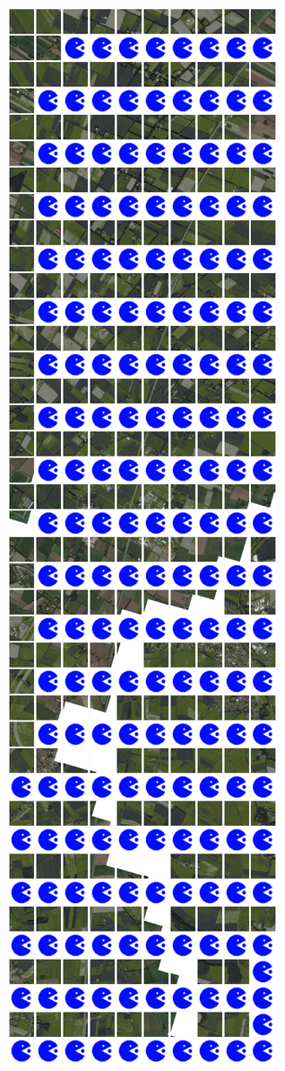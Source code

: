 <html>
<div>
<img src="https://github.com/HakkaTjakka/NL_TILE_MAP/blob/main/18/656/-1060/r.6560.-10600.png" height="44" width="44">
<img src="https://github.com/HakkaTjakka/NL_TILE_MAP/blob/main/18/656/-1060/r.6561.-10600.png" height="44" width="44">
<img src="https://github.com/HakkaTjakka/NL_TILE_MAP/blob/main/18/656/-1060/r.6562.-10600.png" height="44" width="44">
<img src="https://github.com/HakkaTjakka/NL_TILE_MAP/blob/main/18/656/-1060/r.6563.-10600.png" height="44" width="44">
<img src="https://github.com/HakkaTjakka/NL_TILE_MAP/blob/main/18/656/-1060/r.6564.-10600.png" height="44" width="44">
<img src="https://github.com/HakkaTjakka/NL_TILE_MAP/blob/main/18/656/-1060/r.6565.-10600.png" height="44" width="44">
<img src="https://github.com/HakkaTjakka/NL_TILE_MAP/blob/main/18/656/-1060/r.6566.-10600.png" height="44" width="44">
<img src="https://github.com/HakkaTjakka/NL_TILE_MAP/blob/main/18/656/-1060/r.6567.-10600.png" height="44" width="44">
<img src="https://github.com/HakkaTjakka/NL_TILE_MAP/blob/main/18/656/-1060/r.6568.-10600.png" height="44" width="44">
<img src="https://github.com/HakkaTjakka/NL_TILE_MAP/blob/main/18/656/-1060/r.6569.-10600.png" height="44" width="44">
<img src="https://github.com/HakkaTjakka/NL_TILE_MAP/blob/main/18/657/-1060/r.6570.-10600.png" height="44" width="44">
<img src="https://github.com/HakkaTjakka/NL_TILE_MAP/blob/main/18/657/-1060/r.6571.-10600.png" height="44" width="44">
<img src="https://github.com/HakkaTjakka/NL_TILE_MAP/blob/main/source.png" height="44" width="44">
<img src="https://github.com/HakkaTjakka/NL_TILE_MAP/blob/main/source.png" height="44" width="44">
<img src="https://github.com/HakkaTjakka/NL_TILE_MAP/blob/main/source.png" height="44" width="44">
<img src="https://github.com/HakkaTjakka/NL_TILE_MAP/blob/main/source.png" height="44" width="44">
<img src="https://github.com/HakkaTjakka/NL_TILE_MAP/blob/main/source.png" height="44" width="44">
<img src="https://github.com/HakkaTjakka/NL_TILE_MAP/blob/main/source.png" height="44" width="44">
<img src="https://github.com/HakkaTjakka/NL_TILE_MAP/blob/main/source.png" height="44" width="44">
<img src="https://github.com/HakkaTjakka/NL_TILE_MAP/blob/main/source.png" height="44" width="44">
<br>
<img src="https://github.com/HakkaTjakka/NL_TILE_MAP/blob/main/18/656/-1060/r.6560.-10599.png" height="44" width="44">
<img src="https://github.com/HakkaTjakka/NL_TILE_MAP/blob/main/18/656/-1060/r.6561.-10599.png" height="44" width="44">
<img src="https://github.com/HakkaTjakka/NL_TILE_MAP/blob/main/18/656/-1060/r.6562.-10599.png" height="44" width="44">
<img src="https://github.com/HakkaTjakka/NL_TILE_MAP/blob/main/18/656/-1060/r.6563.-10599.png" height="44" width="44">
<img src="https://github.com/HakkaTjakka/NL_TILE_MAP/blob/main/18/656/-1060/r.6564.-10599.png" height="44" width="44">
<img src="https://github.com/HakkaTjakka/NL_TILE_MAP/blob/main/18/656/-1060/r.6565.-10599.png" height="44" width="44">
<img src="https://github.com/HakkaTjakka/NL_TILE_MAP/blob/main/18/656/-1060/r.6566.-10599.png" height="44" width="44">
<img src="https://github.com/HakkaTjakka/NL_TILE_MAP/blob/main/18/656/-1060/r.6567.-10599.png" height="44" width="44">
<img src="https://github.com/HakkaTjakka/NL_TILE_MAP/blob/main/18/656/-1060/r.6568.-10599.png" height="44" width="44">
<img src="https://github.com/HakkaTjakka/NL_TILE_MAP/blob/main/18/656/-1060/r.6569.-10599.png" height="44" width="44">
<img src="https://github.com/HakkaTjakka/NL_TILE_MAP/blob/main/18/657/-1060/r.6570.-10599.png" height="44" width="44">
<img src="https://github.com/HakkaTjakka/NL_TILE_MAP/blob/main/source.png" height="44" width="44">
<img src="https://github.com/HakkaTjakka/NL_TILE_MAP/blob/main/source.png" height="44" width="44">
<img src="https://github.com/HakkaTjakka/NL_TILE_MAP/blob/main/source.png" height="44" width="44">
<img src="https://github.com/HakkaTjakka/NL_TILE_MAP/blob/main/source.png" height="44" width="44">
<img src="https://github.com/HakkaTjakka/NL_TILE_MAP/blob/main/source.png" height="44" width="44">
<img src="https://github.com/HakkaTjakka/NL_TILE_MAP/blob/main/source.png" height="44" width="44">
<img src="https://github.com/HakkaTjakka/NL_TILE_MAP/blob/main/source.png" height="44" width="44">
<img src="https://github.com/HakkaTjakka/NL_TILE_MAP/blob/main/source.png" height="44" width="44">
<img src="https://github.com/HakkaTjakka/NL_TILE_MAP/blob/main/source.png" height="44" width="44">
<br>
<img src="https://github.com/HakkaTjakka/NL_TILE_MAP/blob/main/18/656/-1060/r.6560.-10598.png" height="44" width="44">
<img src="https://github.com/HakkaTjakka/NL_TILE_MAP/blob/main/18/656/-1060/r.6561.-10598.png" height="44" width="44">
<img src="https://github.com/HakkaTjakka/NL_TILE_MAP/blob/main/18/656/-1060/r.6562.-10598.png" height="44" width="44">
<img src="https://github.com/HakkaTjakka/NL_TILE_MAP/blob/main/18/656/-1060/r.6563.-10598.png" height="44" width="44">
<img src="https://github.com/HakkaTjakka/NL_TILE_MAP/blob/main/18/656/-1060/r.6564.-10598.png" height="44" width="44">
<img src="https://github.com/HakkaTjakka/NL_TILE_MAP/blob/main/18/656/-1060/r.6565.-10598.png" height="44" width="44">
<img src="https://github.com/HakkaTjakka/NL_TILE_MAP/blob/main/18/656/-1060/r.6566.-10598.png" height="44" width="44">
<img src="https://github.com/HakkaTjakka/NL_TILE_MAP/blob/main/18/656/-1060/r.6567.-10598.png" height="44" width="44">
<img src="https://github.com/HakkaTjakka/NL_TILE_MAP/blob/main/18/656/-1060/r.6568.-10598.png" height="44" width="44">
<img src="https://github.com/HakkaTjakka/NL_TILE_MAP/blob/main/18/656/-1060/r.6569.-10598.png" height="44" width="44">
<img src="https://github.com/HakkaTjakka/NL_TILE_MAP/blob/main/18/657/-1060/r.6570.-10598.png" height="44" width="44">
<img src="https://github.com/HakkaTjakka/NL_TILE_MAP/blob/main/source.png" height="44" width="44">
<img src="https://github.com/HakkaTjakka/NL_TILE_MAP/blob/main/source.png" height="44" width="44">
<img src="https://github.com/HakkaTjakka/NL_TILE_MAP/blob/main/source.png" height="44" width="44">
<img src="https://github.com/HakkaTjakka/NL_TILE_MAP/blob/main/source.png" height="44" width="44">
<img src="https://github.com/HakkaTjakka/NL_TILE_MAP/blob/main/source.png" height="44" width="44">
<img src="https://github.com/HakkaTjakka/NL_TILE_MAP/blob/main/source.png" height="44" width="44">
<img src="https://github.com/HakkaTjakka/NL_TILE_MAP/blob/main/source.png" height="44" width="44">
<img src="https://github.com/HakkaTjakka/NL_TILE_MAP/blob/main/source.png" height="44" width="44">
<img src="https://github.com/HakkaTjakka/NL_TILE_MAP/blob/main/source.png" height="44" width="44">
<br>
<img src="https://github.com/HakkaTjakka/NL_TILE_MAP/blob/main/18/656/-1060/r.6560.-10597.png" height="44" width="44">
<img src="https://github.com/HakkaTjakka/NL_TILE_MAP/blob/main/18/656/-1060/r.6561.-10597.png" height="44" width="44">
<img src="https://github.com/HakkaTjakka/NL_TILE_MAP/blob/main/18/656/-1060/r.6562.-10597.png" height="44" width="44">
<img src="https://github.com/HakkaTjakka/NL_TILE_MAP/blob/main/18/656/-1060/r.6563.-10597.png" height="44" width="44">
<img src="https://github.com/HakkaTjakka/NL_TILE_MAP/blob/main/18/656/-1060/r.6564.-10597.png" height="44" width="44">
<img src="https://github.com/HakkaTjakka/NL_TILE_MAP/blob/main/18/656/-1060/r.6565.-10597.png" height="44" width="44">
<img src="https://github.com/HakkaTjakka/NL_TILE_MAP/blob/main/18/656/-1060/r.6566.-10597.png" height="44" width="44">
<img src="https://github.com/HakkaTjakka/NL_TILE_MAP/blob/main/18/656/-1060/r.6567.-10597.png" height="44" width="44">
<img src="https://github.com/HakkaTjakka/NL_TILE_MAP/blob/main/18/656/-1060/r.6568.-10597.png" height="44" width="44">
<img src="https://github.com/HakkaTjakka/NL_TILE_MAP/blob/main/18/656/-1060/r.6569.-10597.png" height="44" width="44">
<img src="https://github.com/HakkaTjakka/NL_TILE_MAP/blob/main/18/657/-1060/r.6570.-10597.png" height="44" width="44">
<img src="https://github.com/HakkaTjakka/NL_TILE_MAP/blob/main/source.png" height="44" width="44">
<img src="https://github.com/HakkaTjakka/NL_TILE_MAP/blob/main/source.png" height="44" width="44">
<img src="https://github.com/HakkaTjakka/NL_TILE_MAP/blob/main/source.png" height="44" width="44">
<img src="https://github.com/HakkaTjakka/NL_TILE_MAP/blob/main/source.png" height="44" width="44">
<img src="https://github.com/HakkaTjakka/NL_TILE_MAP/blob/main/source.png" height="44" width="44">
<img src="https://github.com/HakkaTjakka/NL_TILE_MAP/blob/main/source.png" height="44" width="44">
<img src="https://github.com/HakkaTjakka/NL_TILE_MAP/blob/main/source.png" height="44" width="44">
<img src="https://github.com/HakkaTjakka/NL_TILE_MAP/blob/main/source.png" height="44" width="44">
<img src="https://github.com/HakkaTjakka/NL_TILE_MAP/blob/main/source.png" height="44" width="44">
<br>
<img src="https://github.com/HakkaTjakka/NL_TILE_MAP/blob/main/18/656/-1060/r.6560.-10596.png" height="44" width="44">
<img src="https://github.com/HakkaTjakka/NL_TILE_MAP/blob/main/18/656/-1060/r.6561.-10596.png" height="44" width="44">
<img src="https://github.com/HakkaTjakka/NL_TILE_MAP/blob/main/18/656/-1060/r.6562.-10596.png" height="44" width="44">
<img src="https://github.com/HakkaTjakka/NL_TILE_MAP/blob/main/18/656/-1060/r.6563.-10596.png" height="44" width="44">
<img src="https://github.com/HakkaTjakka/NL_TILE_MAP/blob/main/18/656/-1060/r.6564.-10596.png" height="44" width="44">
<img src="https://github.com/HakkaTjakka/NL_TILE_MAP/blob/main/18/656/-1060/r.6565.-10596.png" height="44" width="44">
<img src="https://github.com/HakkaTjakka/NL_TILE_MAP/blob/main/18/656/-1060/r.6566.-10596.png" height="44" width="44">
<img src="https://github.com/HakkaTjakka/NL_TILE_MAP/blob/main/18/656/-1060/r.6567.-10596.png" height="44" width="44">
<img src="https://github.com/HakkaTjakka/NL_TILE_MAP/blob/main/18/656/-1060/r.6568.-10596.png" height="44" width="44">
<img src="https://github.com/HakkaTjakka/NL_TILE_MAP/blob/main/18/656/-1060/r.6569.-10596.png" height="44" width="44">
<img src="https://github.com/HakkaTjakka/NL_TILE_MAP/blob/main/18/657/-1060/r.6570.-10596.png" height="44" width="44">
<img src="https://github.com/HakkaTjakka/NL_TILE_MAP/blob/main/source.png" height="44" width="44">
<img src="https://github.com/HakkaTjakka/NL_TILE_MAP/blob/main/source.png" height="44" width="44">
<img src="https://github.com/HakkaTjakka/NL_TILE_MAP/blob/main/source.png" height="44" width="44">
<img src="https://github.com/HakkaTjakka/NL_TILE_MAP/blob/main/source.png" height="44" width="44">
<img src="https://github.com/HakkaTjakka/NL_TILE_MAP/blob/main/source.png" height="44" width="44">
<img src="https://github.com/HakkaTjakka/NL_TILE_MAP/blob/main/source.png" height="44" width="44">
<img src="https://github.com/HakkaTjakka/NL_TILE_MAP/blob/main/source.png" height="44" width="44">
<img src="https://github.com/HakkaTjakka/NL_TILE_MAP/blob/main/source.png" height="44" width="44">
<img src="https://github.com/HakkaTjakka/NL_TILE_MAP/blob/main/source.png" height="44" width="44">
<br>
<img src="https://github.com/HakkaTjakka/NL_TILE_MAP/blob/main/18/656/-1060/r.6560.-10595.png" height="44" width="44">
<img src="https://github.com/HakkaTjakka/NL_TILE_MAP/blob/main/18/656/-1060/r.6561.-10595.png" height="44" width="44">
<img src="https://github.com/HakkaTjakka/NL_TILE_MAP/blob/main/18/656/-1060/r.6562.-10595.png" height="44" width="44">
<img src="https://github.com/HakkaTjakka/NL_TILE_MAP/blob/main/18/656/-1060/r.6563.-10595.png" height="44" width="44">
<img src="https://github.com/HakkaTjakka/NL_TILE_MAP/blob/main/18/656/-1060/r.6564.-10595.png" height="44" width="44">
<img src="https://github.com/HakkaTjakka/NL_TILE_MAP/blob/main/18/656/-1060/r.6565.-10595.png" height="44" width="44">
<img src="https://github.com/HakkaTjakka/NL_TILE_MAP/blob/main/18/656/-1060/r.6566.-10595.png" height="44" width="44">
<img src="https://github.com/HakkaTjakka/NL_TILE_MAP/blob/main/18/656/-1060/r.6567.-10595.png" height="44" width="44">
<img src="https://github.com/HakkaTjakka/NL_TILE_MAP/blob/main/18/656/-1060/r.6568.-10595.png" height="44" width="44">
<img src="https://github.com/HakkaTjakka/NL_TILE_MAP/blob/main/18/656/-1060/r.6569.-10595.png" height="44" width="44">
<img src="https://github.com/HakkaTjakka/NL_TILE_MAP/blob/main/18/657/-1060/r.6570.-10595.png" height="44" width="44">
<img src="https://github.com/HakkaTjakka/NL_TILE_MAP/blob/main/source.png" height="44" width="44">
<img src="https://github.com/HakkaTjakka/NL_TILE_MAP/blob/main/source.png" height="44" width="44">
<img src="https://github.com/HakkaTjakka/NL_TILE_MAP/blob/main/source.png" height="44" width="44">
<img src="https://github.com/HakkaTjakka/NL_TILE_MAP/blob/main/source.png" height="44" width="44">
<img src="https://github.com/HakkaTjakka/NL_TILE_MAP/blob/main/source.png" height="44" width="44">
<img src="https://github.com/HakkaTjakka/NL_TILE_MAP/blob/main/source.png" height="44" width="44">
<img src="https://github.com/HakkaTjakka/NL_TILE_MAP/blob/main/source.png" height="44" width="44">
<img src="https://github.com/HakkaTjakka/NL_TILE_MAP/blob/main/source.png" height="44" width="44">
<img src="https://github.com/HakkaTjakka/NL_TILE_MAP/blob/main/source.png" height="44" width="44">
<br>
<img src="https://github.com/HakkaTjakka/NL_TILE_MAP/blob/main/18/656/-1060/r.6560.-10594.png" height="44" width="44">
<img src="https://github.com/HakkaTjakka/NL_TILE_MAP/blob/main/18/656/-1060/r.6561.-10594.png" height="44" width="44">
<img src="https://github.com/HakkaTjakka/NL_TILE_MAP/blob/main/18/656/-1060/r.6562.-10594.png" height="44" width="44">
<img src="https://github.com/HakkaTjakka/NL_TILE_MAP/blob/main/18/656/-1060/r.6563.-10594.png" height="44" width="44">
<img src="https://github.com/HakkaTjakka/NL_TILE_MAP/blob/main/18/656/-1060/r.6564.-10594.png" height="44" width="44">
<img src="https://github.com/HakkaTjakka/NL_TILE_MAP/blob/main/18/656/-1060/r.6565.-10594.png" height="44" width="44">
<img src="https://github.com/HakkaTjakka/NL_TILE_MAP/blob/main/18/656/-1060/r.6566.-10594.png" height="44" width="44">
<img src="https://github.com/HakkaTjakka/NL_TILE_MAP/blob/main/18/656/-1060/r.6567.-10594.png" height="44" width="44">
<img src="https://github.com/HakkaTjakka/NL_TILE_MAP/blob/main/18/656/-1060/r.6568.-10594.png" height="44" width="44">
<img src="https://github.com/HakkaTjakka/NL_TILE_MAP/blob/main/18/656/-1060/r.6569.-10594.png" height="44" width="44">
<img src="https://github.com/HakkaTjakka/NL_TILE_MAP/blob/main/18/657/-1060/r.6570.-10594.png" height="44" width="44">
<img src="https://github.com/HakkaTjakka/NL_TILE_MAP/blob/main/source.png" height="44" width="44">
<img src="https://github.com/HakkaTjakka/NL_TILE_MAP/blob/main/source.png" height="44" width="44">
<img src="https://github.com/HakkaTjakka/NL_TILE_MAP/blob/main/source.png" height="44" width="44">
<img src="https://github.com/HakkaTjakka/NL_TILE_MAP/blob/main/source.png" height="44" width="44">
<img src="https://github.com/HakkaTjakka/NL_TILE_MAP/blob/main/source.png" height="44" width="44">
<img src="https://github.com/HakkaTjakka/NL_TILE_MAP/blob/main/source.png" height="44" width="44">
<img src="https://github.com/HakkaTjakka/NL_TILE_MAP/blob/main/source.png" height="44" width="44">
<img src="https://github.com/HakkaTjakka/NL_TILE_MAP/blob/main/source.png" height="44" width="44">
<img src="https://github.com/HakkaTjakka/NL_TILE_MAP/blob/main/source.png" height="44" width="44">
<br>
<img src="https://github.com/HakkaTjakka/NL_TILE_MAP/blob/main/18/656/-1060/r.6560.-10593.png" height="44" width="44">
<img src="https://github.com/HakkaTjakka/NL_TILE_MAP/blob/main/18/656/-1060/r.6561.-10593.png" height="44" width="44">
<img src="https://github.com/HakkaTjakka/NL_TILE_MAP/blob/main/18/656/-1060/r.6562.-10593.png" height="44" width="44">
<img src="https://github.com/HakkaTjakka/NL_TILE_MAP/blob/main/18/656/-1060/r.6563.-10593.png" height="44" width="44">
<img src="https://github.com/HakkaTjakka/NL_TILE_MAP/blob/main/18/656/-1060/r.6564.-10593.png" height="44" width="44">
<img src="https://github.com/HakkaTjakka/NL_TILE_MAP/blob/main/18/656/-1060/r.6565.-10593.png" height="44" width="44">
<img src="https://github.com/HakkaTjakka/NL_TILE_MAP/blob/main/18/656/-1060/r.6566.-10593.png" height="44" width="44">
<img src="https://github.com/HakkaTjakka/NL_TILE_MAP/blob/main/18/656/-1060/r.6567.-10593.png" height="44" width="44">
<img src="https://github.com/HakkaTjakka/NL_TILE_MAP/blob/main/18/656/-1060/r.6568.-10593.png" height="44" width="44">
<img src="https://github.com/HakkaTjakka/NL_TILE_MAP/blob/main/18/656/-1060/r.6569.-10593.png" height="44" width="44">
<img src="https://github.com/HakkaTjakka/NL_TILE_MAP/blob/main/18/657/-1060/r.6570.-10593.png" height="44" width="44">
<img src="https://github.com/HakkaTjakka/NL_TILE_MAP/blob/main/source.png" height="44" width="44">
<img src="https://github.com/HakkaTjakka/NL_TILE_MAP/blob/main/source.png" height="44" width="44">
<img src="https://github.com/HakkaTjakka/NL_TILE_MAP/blob/main/source.png" height="44" width="44">
<img src="https://github.com/HakkaTjakka/NL_TILE_MAP/blob/main/source.png" height="44" width="44">
<img src="https://github.com/HakkaTjakka/NL_TILE_MAP/blob/main/source.png" height="44" width="44">
<img src="https://github.com/HakkaTjakka/NL_TILE_MAP/blob/main/source.png" height="44" width="44">
<img src="https://github.com/HakkaTjakka/NL_TILE_MAP/blob/main/source.png" height="44" width="44">
<img src="https://github.com/HakkaTjakka/NL_TILE_MAP/blob/main/source.png" height="44" width="44">
<img src="https://github.com/HakkaTjakka/NL_TILE_MAP/blob/main/source.png" height="44" width="44">
<br>
<img src="https://github.com/HakkaTjakka/NL_TILE_MAP/blob/main/18/656/-1060/r.6560.-10592.png" height="44" width="44">
<img src="https://github.com/HakkaTjakka/NL_TILE_MAP/blob/main/18/656/-1060/r.6561.-10592.png" height="44" width="44">
<img src="https://github.com/HakkaTjakka/NL_TILE_MAP/blob/main/18/656/-1060/r.6562.-10592.png" height="44" width="44">
<img src="https://github.com/HakkaTjakka/NL_TILE_MAP/blob/main/18/656/-1060/r.6563.-10592.png" height="44" width="44">
<img src="https://github.com/HakkaTjakka/NL_TILE_MAP/blob/main/18/656/-1060/r.6564.-10592.png" height="44" width="44">
<img src="https://github.com/HakkaTjakka/NL_TILE_MAP/blob/main/18/656/-1060/r.6565.-10592.png" height="44" width="44">
<img src="https://github.com/HakkaTjakka/NL_TILE_MAP/blob/main/18/656/-1060/r.6566.-10592.png" height="44" width="44">
<img src="https://github.com/HakkaTjakka/NL_TILE_MAP/blob/main/18/656/-1060/r.6567.-10592.png" height="44" width="44">
<img src="https://github.com/HakkaTjakka/NL_TILE_MAP/blob/main/18/656/-1060/r.6568.-10592.png" height="44" width="44">
<img src="https://github.com/HakkaTjakka/NL_TILE_MAP/blob/main/18/656/-1060/r.6569.-10592.png" height="44" width="44">
<img src="https://github.com/HakkaTjakka/NL_TILE_MAP/blob/main/18/657/-1060/r.6570.-10592.png" height="44" width="44">
<img src="https://github.com/HakkaTjakka/NL_TILE_MAP/blob/main/source.png" height="44" width="44">
<img src="https://github.com/HakkaTjakka/NL_TILE_MAP/blob/main/source.png" height="44" width="44">
<img src="https://github.com/HakkaTjakka/NL_TILE_MAP/blob/main/source.png" height="44" width="44">
<img src="https://github.com/HakkaTjakka/NL_TILE_MAP/blob/main/source.png" height="44" width="44">
<img src="https://github.com/HakkaTjakka/NL_TILE_MAP/blob/main/source.png" height="44" width="44">
<img src="https://github.com/HakkaTjakka/NL_TILE_MAP/blob/main/source.png" height="44" width="44">
<img src="https://github.com/HakkaTjakka/NL_TILE_MAP/blob/main/source.png" height="44" width="44">
<img src="https://github.com/HakkaTjakka/NL_TILE_MAP/blob/main/source.png" height="44" width="44">
<img src="https://github.com/HakkaTjakka/NL_TILE_MAP/blob/main/source.png" height="44" width="44">
<br>
<img src="https://github.com/HakkaTjakka/NL_TILE_MAP/blob/main/18/656/-1060/r.6560.-10591.png" height="44" width="44">
<img src="https://github.com/HakkaTjakka/NL_TILE_MAP/blob/main/18/656/-1060/r.6561.-10591.png" height="44" width="44">
<img src="https://github.com/HakkaTjakka/NL_TILE_MAP/blob/main/18/656/-1060/r.6562.-10591.png" height="44" width="44">
<img src="https://github.com/HakkaTjakka/NL_TILE_MAP/blob/main/18/656/-1060/r.6563.-10591.png" height="44" width="44">
<img src="https://github.com/HakkaTjakka/NL_TILE_MAP/blob/main/18/656/-1060/r.6564.-10591.png" height="44" width="44">
<img src="https://github.com/HakkaTjakka/NL_TILE_MAP/blob/main/18/656/-1060/r.6565.-10591.png" height="44" width="44">
<img src="https://github.com/HakkaTjakka/NL_TILE_MAP/blob/main/18/656/-1060/r.6566.-10591.png" height="44" width="44">
<img src="https://github.com/HakkaTjakka/NL_TILE_MAP/blob/main/18/656/-1060/r.6567.-10591.png" height="44" width="44">
<img src="https://github.com/HakkaTjakka/NL_TILE_MAP/blob/main/18/656/-1060/r.6568.-10591.png" height="44" width="44">
<img src="https://github.com/HakkaTjakka/NL_TILE_MAP/blob/main/18/656/-1060/r.6569.-10591.png" height="44" width="44">
<img src="https://github.com/HakkaTjakka/NL_TILE_MAP/blob/main/18/657/-1060/r.6570.-10591.png" height="44" width="44">
<img src="https://github.com/HakkaTjakka/NL_TILE_MAP/blob/main/source.png" height="44" width="44">
<img src="https://github.com/HakkaTjakka/NL_TILE_MAP/blob/main/source.png" height="44" width="44">
<img src="https://github.com/HakkaTjakka/NL_TILE_MAP/blob/main/source.png" height="44" width="44">
<img src="https://github.com/HakkaTjakka/NL_TILE_MAP/blob/main/source.png" height="44" width="44">
<img src="https://github.com/HakkaTjakka/NL_TILE_MAP/blob/main/source.png" height="44" width="44">
<img src="https://github.com/HakkaTjakka/NL_TILE_MAP/blob/main/source.png" height="44" width="44">
<img src="https://github.com/HakkaTjakka/NL_TILE_MAP/blob/main/source.png" height="44" width="44">
<img src="https://github.com/HakkaTjakka/NL_TILE_MAP/blob/main/source.png" height="44" width="44">
<img src="https://github.com/HakkaTjakka/NL_TILE_MAP/blob/main/source.png" height="44" width="44">
<br>
<img src="https://github.com/HakkaTjakka/NL_TILE_MAP/blob/main/18/656/-1059/r.6560.-10590.png" height="44" width="44">
<img src="https://github.com/HakkaTjakka/NL_TILE_MAP/blob/main/18/656/-1059/r.6561.-10590.png" height="44" width="44">
<img src="https://github.com/HakkaTjakka/NL_TILE_MAP/blob/main/18/656/-1059/r.6562.-10590.png" height="44" width="44">
<img src="https://github.com/HakkaTjakka/NL_TILE_MAP/blob/main/18/656/-1059/r.6563.-10590.png" height="44" width="44">
<img src="https://github.com/HakkaTjakka/NL_TILE_MAP/blob/main/18/656/-1059/r.6564.-10590.png" height="44" width="44">
<img src="https://github.com/HakkaTjakka/NL_TILE_MAP/blob/main/18/656/-1059/r.6565.-10590.png" height="44" width="44">
<img src="https://github.com/HakkaTjakka/NL_TILE_MAP/blob/main/18/656/-1059/r.6566.-10590.png" height="44" width="44">
<img src="https://github.com/HakkaTjakka/NL_TILE_MAP/blob/main/18/656/-1059/r.6567.-10590.png" height="44" width="44">
<img src="https://github.com/HakkaTjakka/NL_TILE_MAP/blob/main/18/656/-1059/r.6568.-10590.png" height="44" width="44">
<img src="https://github.com/HakkaTjakka/NL_TILE_MAP/blob/main/18/656/-1059/r.6569.-10590.png" height="44" width="44">
<img src="https://github.com/HakkaTjakka/NL_TILE_MAP/blob/main/18/657/-1059/r.6570.-10590.png" height="44" width="44">
<img src="https://github.com/HakkaTjakka/NL_TILE_MAP/blob/main/source.png" height="44" width="44">
<img src="https://github.com/HakkaTjakka/NL_TILE_MAP/blob/main/source.png" height="44" width="44">
<img src="https://github.com/HakkaTjakka/NL_TILE_MAP/blob/main/source.png" height="44" width="44">
<img src="https://github.com/HakkaTjakka/NL_TILE_MAP/blob/main/source.png" height="44" width="44">
<img src="https://github.com/HakkaTjakka/NL_TILE_MAP/blob/main/source.png" height="44" width="44">
<img src="https://github.com/HakkaTjakka/NL_TILE_MAP/blob/main/source.png" height="44" width="44">
<img src="https://github.com/HakkaTjakka/NL_TILE_MAP/blob/main/source.png" height="44" width="44">
<img src="https://github.com/HakkaTjakka/NL_TILE_MAP/blob/main/source.png" height="44" width="44">
<img src="https://github.com/HakkaTjakka/NL_TILE_MAP/blob/main/source.png" height="44" width="44">
<br>
<img src="https://github.com/HakkaTjakka/NL_TILE_MAP/blob/main/18/656/-1059/r.6560.-10589.png" height="44" width="44">
<img src="https://github.com/HakkaTjakka/NL_TILE_MAP/blob/main/18/656/-1059/r.6561.-10589.png" height="44" width="44">
<img src="https://github.com/HakkaTjakka/NL_TILE_MAP/blob/main/18/656/-1059/r.6562.-10589.png" height="44" width="44">
<img src="https://github.com/HakkaTjakka/NL_TILE_MAP/blob/main/18/656/-1059/r.6563.-10589.png" height="44" width="44">
<img src="https://github.com/HakkaTjakka/NL_TILE_MAP/blob/main/18/656/-1059/r.6564.-10589.png" height="44" width="44">
<img src="https://github.com/HakkaTjakka/NL_TILE_MAP/blob/main/18/656/-1059/r.6565.-10589.png" height="44" width="44">
<img src="https://github.com/HakkaTjakka/NL_TILE_MAP/blob/main/18/656/-1059/r.6566.-10589.png" height="44" width="44">
<img src="https://github.com/HakkaTjakka/NL_TILE_MAP/blob/main/18/656/-1059/r.6567.-10589.png" height="44" width="44">
<img src="https://github.com/HakkaTjakka/NL_TILE_MAP/blob/main/18/656/-1059/r.6568.-10589.png" height="44" width="44">
<img src="https://github.com/HakkaTjakka/NL_TILE_MAP/blob/main/18/656/-1059/r.6569.-10589.png" height="44" width="44">
<img src="https://github.com/HakkaTjakka/NL_TILE_MAP/blob/main/18/657/-1059/r.6570.-10589.png" height="44" width="44">
<img src="https://github.com/HakkaTjakka/NL_TILE_MAP/blob/main/source.png" height="44" width="44">
<img src="https://github.com/HakkaTjakka/NL_TILE_MAP/blob/main/source.png" height="44" width="44">
<img src="https://github.com/HakkaTjakka/NL_TILE_MAP/blob/main/source.png" height="44" width="44">
<img src="https://github.com/HakkaTjakka/NL_TILE_MAP/blob/main/source.png" height="44" width="44">
<img src="https://github.com/HakkaTjakka/NL_TILE_MAP/blob/main/source.png" height="44" width="44">
<img src="https://github.com/HakkaTjakka/NL_TILE_MAP/blob/main/source.png" height="44" width="44">
<img src="https://github.com/HakkaTjakka/NL_TILE_MAP/blob/main/source.png" height="44" width="44">
<img src="https://github.com/HakkaTjakka/NL_TILE_MAP/blob/main/source.png" height="44" width="44">
<img src="https://github.com/HakkaTjakka/NL_TILE_MAP/blob/main/source.png" height="44" width="44">
<br>
<img src="https://github.com/HakkaTjakka/NL_TILE_MAP/blob/main/18/656/-1059/r.6560.-10588.png" height="44" width="44">
<img src="https://github.com/HakkaTjakka/NL_TILE_MAP/blob/main/18/656/-1059/r.6561.-10588.png" height="44" width="44">
<img src="https://github.com/HakkaTjakka/NL_TILE_MAP/blob/main/18/656/-1059/r.6562.-10588.png" height="44" width="44">
<img src="https://github.com/HakkaTjakka/NL_TILE_MAP/blob/main/18/656/-1059/r.6563.-10588.png" height="44" width="44">
<img src="https://github.com/HakkaTjakka/NL_TILE_MAP/blob/main/18/656/-1059/r.6564.-10588.png" height="44" width="44">
<img src="https://github.com/HakkaTjakka/NL_TILE_MAP/blob/main/18/656/-1059/r.6565.-10588.png" height="44" width="44">
<img src="https://github.com/HakkaTjakka/NL_TILE_MAP/blob/main/18/656/-1059/r.6566.-10588.png" height="44" width="44">
<img src="https://github.com/HakkaTjakka/NL_TILE_MAP/blob/main/18/656/-1059/r.6567.-10588.png" height="44" width="44">
<img src="https://github.com/HakkaTjakka/NL_TILE_MAP/blob/main/18/656/-1059/r.6568.-10588.png" height="44" width="44">
<img src="https://github.com/HakkaTjakka/NL_TILE_MAP/blob/main/18/656/-1059/r.6569.-10588.png" height="44" width="44">
<img src="https://github.com/HakkaTjakka/NL_TILE_MAP/blob/main/18/657/-1059/r.6570.-10588.png" height="44" width="44">
<img src="https://github.com/HakkaTjakka/NL_TILE_MAP/blob/main/source.png" height="44" width="44">
<img src="https://github.com/HakkaTjakka/NL_TILE_MAP/blob/main/source.png" height="44" width="44">
<img src="https://github.com/HakkaTjakka/NL_TILE_MAP/blob/main/source.png" height="44" width="44">
<img src="https://github.com/HakkaTjakka/NL_TILE_MAP/blob/main/source.png" height="44" width="44">
<img src="https://github.com/HakkaTjakka/NL_TILE_MAP/blob/main/source.png" height="44" width="44">
<img src="https://github.com/HakkaTjakka/NL_TILE_MAP/blob/main/source.png" height="44" width="44">
<img src="https://github.com/HakkaTjakka/NL_TILE_MAP/blob/main/source.png" height="44" width="44">
<img src="https://github.com/HakkaTjakka/NL_TILE_MAP/blob/main/source.png" height="44" width="44">
<img src="https://github.com/HakkaTjakka/NL_TILE_MAP/blob/main/source.png" height="44" width="44">
<br>
<img src="https://github.com/HakkaTjakka/NL_TILE_MAP/blob/main/18/656/-1059/r.6560.-10587.png" height="44" width="44">
<img src="https://github.com/HakkaTjakka/NL_TILE_MAP/blob/main/18/656/-1059/r.6561.-10587.png" height="44" width="44">
<img src="https://github.com/HakkaTjakka/NL_TILE_MAP/blob/main/18/656/-1059/r.6562.-10587.png" height="44" width="44">
<img src="https://github.com/HakkaTjakka/NL_TILE_MAP/blob/main/18/656/-1059/r.6563.-10587.png" height="44" width="44">
<img src="https://github.com/HakkaTjakka/NL_TILE_MAP/blob/main/18/656/-1059/r.6564.-10587.png" height="44" width="44">
<img src="https://github.com/HakkaTjakka/NL_TILE_MAP/blob/main/18/656/-1059/r.6565.-10587.png" height="44" width="44">
<img src="https://github.com/HakkaTjakka/NL_TILE_MAP/blob/main/18/656/-1059/r.6566.-10587.png" height="44" width="44">
<img src="https://github.com/HakkaTjakka/NL_TILE_MAP/blob/main/18/656/-1059/r.6567.-10587.png" height="44" width="44">
<img src="https://github.com/HakkaTjakka/NL_TILE_MAP/blob/main/18/656/-1059/r.6568.-10587.png" height="44" width="44">
<img src="https://github.com/HakkaTjakka/NL_TILE_MAP/blob/main/18/656/-1059/r.6569.-10587.png" height="44" width="44">
<img src="https://github.com/HakkaTjakka/NL_TILE_MAP/blob/main/18/657/-1059/r.6570.-10587.png" height="44" width="44">
<img src="https://github.com/HakkaTjakka/NL_TILE_MAP/blob/main/source.png" height="44" width="44">
<img src="https://github.com/HakkaTjakka/NL_TILE_MAP/blob/main/source.png" height="44" width="44">
<img src="https://github.com/HakkaTjakka/NL_TILE_MAP/blob/main/source.png" height="44" width="44">
<img src="https://github.com/HakkaTjakka/NL_TILE_MAP/blob/main/source.png" height="44" width="44">
<img src="https://github.com/HakkaTjakka/NL_TILE_MAP/blob/main/source.png" height="44" width="44">
<img src="https://github.com/HakkaTjakka/NL_TILE_MAP/blob/main/source.png" height="44" width="44">
<img src="https://github.com/HakkaTjakka/NL_TILE_MAP/blob/main/source.png" height="44" width="44">
<img src="https://github.com/HakkaTjakka/NL_TILE_MAP/blob/main/source.png" height="44" width="44">
<img src="https://github.com/HakkaTjakka/NL_TILE_MAP/blob/main/source.png" height="44" width="44">
<br>
<img src="https://github.com/HakkaTjakka/NL_TILE_MAP/blob/main/18/656/-1059/r.6560.-10586.png" height="44" width="44">
<img src="https://github.com/HakkaTjakka/NL_TILE_MAP/blob/main/18/656/-1059/r.6561.-10586.png" height="44" width="44">
<img src="https://github.com/HakkaTjakka/NL_TILE_MAP/blob/main/18/656/-1059/r.6562.-10586.png" height="44" width="44">
<img src="https://github.com/HakkaTjakka/NL_TILE_MAP/blob/main/18/656/-1059/r.6563.-10586.png" height="44" width="44">
<img src="https://github.com/HakkaTjakka/NL_TILE_MAP/blob/main/18/656/-1059/r.6564.-10586.png" height="44" width="44">
<img src="https://github.com/HakkaTjakka/NL_TILE_MAP/blob/main/18/656/-1059/r.6565.-10586.png" height="44" width="44">
<img src="https://github.com/HakkaTjakka/NL_TILE_MAP/blob/main/18/656/-1059/r.6566.-10586.png" height="44" width="44">
<img src="https://github.com/HakkaTjakka/NL_TILE_MAP/blob/main/18/656/-1059/r.6567.-10586.png" height="44" width="44">
<img src="https://github.com/HakkaTjakka/NL_TILE_MAP/blob/main/18/656/-1059/r.6568.-10586.png" height="44" width="44">
<img src="https://github.com/HakkaTjakka/NL_TILE_MAP/blob/main/18/656/-1059/r.6569.-10586.png" height="44" width="44">
<img src="https://github.com/HakkaTjakka/NL_TILE_MAP/blob/main/source.png" height="44" width="44">
<img src="https://github.com/HakkaTjakka/NL_TILE_MAP/blob/main/source.png" height="44" width="44">
<img src="https://github.com/HakkaTjakka/NL_TILE_MAP/blob/main/source.png" height="44" width="44">
<img src="https://github.com/HakkaTjakka/NL_TILE_MAP/blob/main/source.png" height="44" width="44">
<img src="https://github.com/HakkaTjakka/NL_TILE_MAP/blob/main/source.png" height="44" width="44">
<img src="https://github.com/HakkaTjakka/NL_TILE_MAP/blob/main/source.png" height="44" width="44">
<img src="https://github.com/HakkaTjakka/NL_TILE_MAP/blob/main/source.png" height="44" width="44">
<img src="https://github.com/HakkaTjakka/NL_TILE_MAP/blob/main/source.png" height="44" width="44">
<img src="https://github.com/HakkaTjakka/NL_TILE_MAP/blob/main/source.png" height="44" width="44">
<img src="https://github.com/HakkaTjakka/NL_TILE_MAP/blob/main/source.png" height="44" width="44">
<br>
<img src="https://github.com/HakkaTjakka/NL_TILE_MAP/blob/main/18/656/-1059/r.6560.-10585.png" height="44" width="44">
<img src="https://github.com/HakkaTjakka/NL_TILE_MAP/blob/main/18/656/-1059/r.6561.-10585.png" height="44" width="44">
<img src="https://github.com/HakkaTjakka/NL_TILE_MAP/blob/main/18/656/-1059/r.6562.-10585.png" height="44" width="44">
<img src="https://github.com/HakkaTjakka/NL_TILE_MAP/blob/main/18/656/-1059/r.6563.-10585.png" height="44" width="44">
<img src="https://github.com/HakkaTjakka/NL_TILE_MAP/blob/main/18/656/-1059/r.6564.-10585.png" height="44" width="44">
<img src="https://github.com/HakkaTjakka/NL_TILE_MAP/blob/main/18/656/-1059/r.6565.-10585.png" height="44" width="44">
<img src="https://github.com/HakkaTjakka/NL_TILE_MAP/blob/main/18/656/-1059/r.6566.-10585.png" height="44" width="44">
<img src="https://github.com/HakkaTjakka/NL_TILE_MAP/blob/main/18/656/-1059/r.6567.-10585.png" height="44" width="44">
<img src="https://github.com/HakkaTjakka/NL_TILE_MAP/blob/main/18/656/-1059/r.6568.-10585.png" height="44" width="44">
<img src="https://github.com/HakkaTjakka/NL_TILE_MAP/blob/main/18/656/-1059/r.6569.-10585.png" height="44" width="44">
<img src="https://github.com/HakkaTjakka/NL_TILE_MAP/blob/main/source.png" height="44" width="44">
<img src="https://github.com/HakkaTjakka/NL_TILE_MAP/blob/main/source.png" height="44" width="44">
<img src="https://github.com/HakkaTjakka/NL_TILE_MAP/blob/main/source.png" height="44" width="44">
<img src="https://github.com/HakkaTjakka/NL_TILE_MAP/blob/main/source.png" height="44" width="44">
<img src="https://github.com/HakkaTjakka/NL_TILE_MAP/blob/main/source.png" height="44" width="44">
<img src="https://github.com/HakkaTjakka/NL_TILE_MAP/blob/main/source.png" height="44" width="44">
<img src="https://github.com/HakkaTjakka/NL_TILE_MAP/blob/main/source.png" height="44" width="44">
<img src="https://github.com/HakkaTjakka/NL_TILE_MAP/blob/main/source.png" height="44" width="44">
<img src="https://github.com/HakkaTjakka/NL_TILE_MAP/blob/main/source.png" height="44" width="44">
<img src="https://github.com/HakkaTjakka/NL_TILE_MAP/blob/main/source.png" height="44" width="44">
<br>
<img src="https://github.com/HakkaTjakka/NL_TILE_MAP/blob/main/18/656/-1059/r.6560.-10584.png" height="44" width="44">
<img src="https://github.com/HakkaTjakka/NL_TILE_MAP/blob/main/18/656/-1059/r.6561.-10584.png" height="44" width="44">
<img src="https://github.com/HakkaTjakka/NL_TILE_MAP/blob/main/18/656/-1059/r.6562.-10584.png" height="44" width="44">
<img src="https://github.com/HakkaTjakka/NL_TILE_MAP/blob/main/18/656/-1059/r.6563.-10584.png" height="44" width="44">
<img src="https://github.com/HakkaTjakka/NL_TILE_MAP/blob/main/18/656/-1059/r.6564.-10584.png" height="44" width="44">
<img src="https://github.com/HakkaTjakka/NL_TILE_MAP/blob/main/18/656/-1059/r.6565.-10584.png" height="44" width="44">
<img src="https://github.com/HakkaTjakka/NL_TILE_MAP/blob/main/18/656/-1059/r.6566.-10584.png" height="44" width="44">
<img src="https://github.com/HakkaTjakka/NL_TILE_MAP/blob/main/18/656/-1059/r.6567.-10584.png" height="44" width="44">
<img src="https://github.com/HakkaTjakka/NL_TILE_MAP/blob/main/18/656/-1059/r.6568.-10584.png" height="44" width="44">
<img src="https://github.com/HakkaTjakka/NL_TILE_MAP/blob/main/18/656/-1059/r.6569.-10584.png" height="44" width="44">
<img src="https://github.com/HakkaTjakka/NL_TILE_MAP/blob/main/source.png" height="44" width="44">
<img src="https://github.com/HakkaTjakka/NL_TILE_MAP/blob/main/source.png" height="44" width="44">
<img src="https://github.com/HakkaTjakka/NL_TILE_MAP/blob/main/source.png" height="44" width="44">
<img src="https://github.com/HakkaTjakka/NL_TILE_MAP/blob/main/source.png" height="44" width="44">
<img src="https://github.com/HakkaTjakka/NL_TILE_MAP/blob/main/source.png" height="44" width="44">
<img src="https://github.com/HakkaTjakka/NL_TILE_MAP/blob/main/source.png" height="44" width="44">
<img src="https://github.com/HakkaTjakka/NL_TILE_MAP/blob/main/source.png" height="44" width="44">
<img src="https://github.com/HakkaTjakka/NL_TILE_MAP/blob/main/source.png" height="44" width="44">
<img src="https://github.com/HakkaTjakka/NL_TILE_MAP/blob/main/source.png" height="44" width="44">
<img src="https://github.com/HakkaTjakka/NL_TILE_MAP/blob/main/source.png" height="44" width="44">
<br>
<img src="https://github.com/HakkaTjakka/NL_TILE_MAP/blob/main/18/656/-1059/r.6560.-10583.png" height="44" width="44">
<img src="https://github.com/HakkaTjakka/NL_TILE_MAP/blob/main/18/656/-1059/r.6561.-10583.png" height="44" width="44">
<img src="https://github.com/HakkaTjakka/NL_TILE_MAP/blob/main/18/656/-1059/r.6562.-10583.png" height="44" width="44">
<img src="https://github.com/HakkaTjakka/NL_TILE_MAP/blob/main/18/656/-1059/r.6563.-10583.png" height="44" width="44">
<img src="https://github.com/HakkaTjakka/NL_TILE_MAP/blob/main/18/656/-1059/r.6564.-10583.png" height="44" width="44">
<img src="https://github.com/HakkaTjakka/NL_TILE_MAP/blob/main/18/656/-1059/r.6565.-10583.png" height="44" width="44">
<img src="https://github.com/HakkaTjakka/NL_TILE_MAP/blob/main/18/656/-1059/r.6566.-10583.png" height="44" width="44">
<img src="https://github.com/HakkaTjakka/NL_TILE_MAP/blob/main/18/656/-1059/r.6567.-10583.png" height="44" width="44">
<img src="https://github.com/HakkaTjakka/NL_TILE_MAP/blob/main/18/656/-1059/r.6568.-10583.png" height="44" width="44">
<img src="https://github.com/HakkaTjakka/NL_TILE_MAP/blob/main/18/656/-1059/r.6569.-10583.png" height="44" width="44">
<img src="https://github.com/HakkaTjakka/NL_TILE_MAP/blob/main/source.png" height="44" width="44">
<img src="https://github.com/HakkaTjakka/NL_TILE_MAP/blob/main/source.png" height="44" width="44">
<img src="https://github.com/HakkaTjakka/NL_TILE_MAP/blob/main/source.png" height="44" width="44">
<img src="https://github.com/HakkaTjakka/NL_TILE_MAP/blob/main/source.png" height="44" width="44">
<img src="https://github.com/HakkaTjakka/NL_TILE_MAP/blob/main/source.png" height="44" width="44">
<img src="https://github.com/HakkaTjakka/NL_TILE_MAP/blob/main/source.png" height="44" width="44">
<img src="https://github.com/HakkaTjakka/NL_TILE_MAP/blob/main/source.png" height="44" width="44">
<img src="https://github.com/HakkaTjakka/NL_TILE_MAP/blob/main/source.png" height="44" width="44">
<img src="https://github.com/HakkaTjakka/NL_TILE_MAP/blob/main/source.png" height="44" width="44">
<img src="https://github.com/HakkaTjakka/NL_TILE_MAP/blob/main/source.png" height="44" width="44">
<br>
<img src="https://github.com/HakkaTjakka/NL_TILE_MAP/blob/main/18/656/-1059/r.6560.-10582.png" height="44" width="44">
<img src="https://github.com/HakkaTjakka/NL_TILE_MAP/blob/main/18/656/-1059/r.6561.-10582.png" height="44" width="44">
<img src="https://github.com/HakkaTjakka/NL_TILE_MAP/blob/main/18/656/-1059/r.6562.-10582.png" height="44" width="44">
<img src="https://github.com/HakkaTjakka/NL_TILE_MAP/blob/main/18/656/-1059/r.6563.-10582.png" height="44" width="44">
<img src="https://github.com/HakkaTjakka/NL_TILE_MAP/blob/main/18/656/-1059/r.6564.-10582.png" height="44" width="44">
<img src="https://github.com/HakkaTjakka/NL_TILE_MAP/blob/main/18/656/-1059/r.6565.-10582.png" height="44" width="44">
<img src="https://github.com/HakkaTjakka/NL_TILE_MAP/blob/main/18/656/-1059/r.6566.-10582.png" height="44" width="44">
<img src="https://github.com/HakkaTjakka/NL_TILE_MAP/blob/main/18/656/-1059/r.6567.-10582.png" height="44" width="44">
<img src="https://github.com/HakkaTjakka/NL_TILE_MAP/blob/main/18/656/-1059/r.6568.-10582.png" height="44" width="44">
<img src="https://github.com/HakkaTjakka/NL_TILE_MAP/blob/main/source.png" height="44" width="44">
<img src="https://github.com/HakkaTjakka/NL_TILE_MAP/blob/main/source.png" height="44" width="44">
<img src="https://github.com/HakkaTjakka/NL_TILE_MAP/blob/main/source.png" height="44" width="44">
<img src="https://github.com/HakkaTjakka/NL_TILE_MAP/blob/main/source.png" height="44" width="44">
<img src="https://github.com/HakkaTjakka/NL_TILE_MAP/blob/main/source.png" height="44" width="44">
<img src="https://github.com/HakkaTjakka/NL_TILE_MAP/blob/main/source.png" height="44" width="44">
<img src="https://github.com/HakkaTjakka/NL_TILE_MAP/blob/main/source.png" height="44" width="44">
<img src="https://github.com/HakkaTjakka/NL_TILE_MAP/blob/main/source.png" height="44" width="44">
<img src="https://github.com/HakkaTjakka/NL_TILE_MAP/blob/main/source.png" height="44" width="44">
<img src="https://github.com/HakkaTjakka/NL_TILE_MAP/blob/main/source.png" height="44" width="44">
<img src="https://github.com/HakkaTjakka/NL_TILE_MAP/blob/main/source.png" height="44" width="44">
<br>
<img src="https://github.com/HakkaTjakka/NL_TILE_MAP/blob/main/18/656/-1059/r.6560.-10581.png" height="44" width="44">
<img src="https://github.com/HakkaTjakka/NL_TILE_MAP/blob/main/18/656/-1059/r.6561.-10581.png" height="44" width="44">
<img src="https://github.com/HakkaTjakka/NL_TILE_MAP/blob/main/18/656/-1059/r.6562.-10581.png" height="44" width="44">
<img src="https://github.com/HakkaTjakka/NL_TILE_MAP/blob/main/18/656/-1059/r.6563.-10581.png" height="44" width="44">
<img src="https://github.com/HakkaTjakka/NL_TILE_MAP/blob/main/18/656/-1059/r.6564.-10581.png" height="44" width="44">
<img src="https://github.com/HakkaTjakka/NL_TILE_MAP/blob/main/18/656/-1059/r.6565.-10581.png" height="44" width="44">
<img src="https://github.com/HakkaTjakka/NL_TILE_MAP/blob/main/18/656/-1059/r.6566.-10581.png" height="44" width="44">
<img src="https://github.com/HakkaTjakka/NL_TILE_MAP/blob/main/18/656/-1059/r.6567.-10581.png" height="44" width="44">
<img src="https://github.com/HakkaTjakka/NL_TILE_MAP/blob/main/18/656/-1059/r.6568.-10581.png" height="44" width="44">
<img src="https://github.com/HakkaTjakka/NL_TILE_MAP/blob/main/source.png" height="44" width="44">
<img src="https://github.com/HakkaTjakka/NL_TILE_MAP/blob/main/source.png" height="44" width="44">
<img src="https://github.com/HakkaTjakka/NL_TILE_MAP/blob/main/source.png" height="44" width="44">
<img src="https://github.com/HakkaTjakka/NL_TILE_MAP/blob/main/source.png" height="44" width="44">
<img src="https://github.com/HakkaTjakka/NL_TILE_MAP/blob/main/source.png" height="44" width="44">
<img src="https://github.com/HakkaTjakka/NL_TILE_MAP/blob/main/source.png" height="44" width="44">
<img src="https://github.com/HakkaTjakka/NL_TILE_MAP/blob/main/source.png" height="44" width="44">
<img src="https://github.com/HakkaTjakka/NL_TILE_MAP/blob/main/source.png" height="44" width="44">
<img src="https://github.com/HakkaTjakka/NL_TILE_MAP/blob/main/source.png" height="44" width="44">
<img src="https://github.com/HakkaTjakka/NL_TILE_MAP/blob/main/source.png" height="44" width="44">
<img src="https://github.com/HakkaTjakka/NL_TILE_MAP/blob/main/source.png" height="44" width="44">
<br>
</div>
</html>
